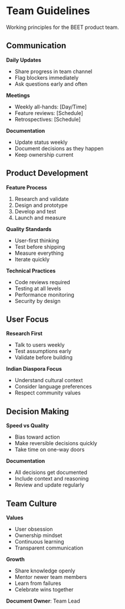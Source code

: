 # Team Guidelines

Working principles for the BEET product team.

## Communication

**Daily Updates**
- Share progress in team channel
- Flag blockers immediately
- Ask questions early and often

**Meetings**
- Weekly all-hands: [Day/Time]
- Feature reviews: [Schedule]
- Retrospectives: [Schedule]

**Documentation**
- Update status weekly
- Document decisions as they happen
- Keep ownership current

## Product Development

**Feature Process**
1. Research and validate
2. Design and prototype
3. Develop and test
4. Launch and measure

**Quality Standards**
- User-first thinking
- Test before shipping
- Measure everything
- Iterate quickly

**Technical Practices**
- Code reviews required
- Testing at all levels
- Performance monitoring
- Security by design

## User Focus

**Research First**
- Talk to users weekly
- Test assumptions early
- Validate before building

**Indian Diaspora Focus**
- Understand cultural context
- Consider language preferences
- Respect community values

## Decision Making

**Speed vs Quality**
- Bias toward action
- Make reversible decisions quickly
- Take time on one-way doors

**Documentation**
- All decisions get documented
- Include context and reasoning
- Review and update regularly

## Team Culture

**Values**
- User obsession
- Ownership mindset
- Continuous learning
- Transparent communication

**Growth**
- Share knowledge openly
- Mentor newer team members
- Learn from failures
- Celebrate wins together

**Document Owner**: Team Lead
